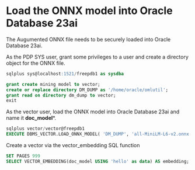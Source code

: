 # Load the ONNX model into Oracle Database 23ai

The Augumented ONNX file needs to be securely loaded into Oracle Database 23ai.

As the PDP SYS user, grant some privileges to a user and create a directory object for the ONNX file.

```SQL
sqlplus sys@localhost:1521/freepdb1 as sysdba

grant create mining model to vector;
create or replace directory DM_DUMP as '/home/oracle/omlutil';
grant read on directory dm_dump to vector;
exit
```

As the vector user, load the ONNX model into Oracle Database 23ai and name it **doc_model***.

```SQL
sqlplus vector/vector@freepdb1
EXECUTE DBMS_VECTOR.LOAD_ONNX_MODEL( 'DM_DUMP', 'all-MiniLM-L6-v2.onnx', 'doc_model', JSON('{"function" : "embedding", "embeddingOutput" : "embedding", "input": {"input": ["DATA"]}}'));
```

Create a vector via the vector_embedding SQL function

```SQL
SET PAGES 999
SELECT VECTOR_EMBEDDING(doc_model USING 'hello' as data) AS embedding;
```
